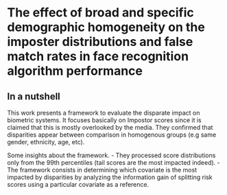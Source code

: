 # The effect of broad and specific demographic homogeneity on the imposter distributions and false match rates in face recognition algorithm performance

## In a nutshell

  This work presents a framework to evaluate the disparate impact on biometric systems.
  It focuses basically on Impostor scores since it is claimed that this is mostly overlooked by the media.
  They confirmed that disparities appear between comparison in homogenous groups (e.g same gender, ethnicity, age, etc).
  
  
  Some insights about the framework.
    - They processed score distributions only from the 99th percentiles (tail scores are the most impacted indeed).
    - The framework consists in determining which covariate is the most impacted by disparities
      by analyzing the information gain of splitting risk scores using a particular covariate as a reference.
    
    
  
  
